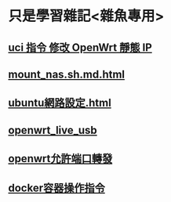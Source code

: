 # 只是學習雜記<雜魚專用>
## [uci 指令 修改 OpenWrt 靜態 IP](https://deltawen2.github.io/just_Learning_notes/openwrt_uci%E6%8C%87%E4%BB%A4%E8%A7%A3%E6%9E%90.html)
## [mount_nas.sh.md.html](https://deltawen2.github.io/just_Learning_notes/mount_nas.sh.md.html)
## [ubuntu網路設定.html](https://deltawen2.github.io/just_Learning_notes/ubuntu網路設定.html)
## [openwrt_live_usb](https://deltawen2.github.io/just_Learning_notes/openwrt_live_usb.html)
## [openwrt允許端口轉發](https://deltawen2.github.io/just_Learning_notes/openwrt允許端口轉發.html)
## [docker容器操作指令](https://deltawen2.github.io/just_Learning_notes/docker容器操作指令.html)


